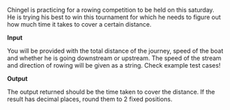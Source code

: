 Chingel is practicing for a rowing competition to be held on this saturday. He is trying his best to win this tournament for which he needs to figure out how much time it takes to cover a certain distance. 

**Input**

You will be provided with the total distance of the journey, speed of the boat and whether he is going downstream or upstream. The speed of the stream and direction of rowing will be given as a string. Check example test cases!

**Output**

The output returned should be the time taken to cover the distance. If the result has decimal places, round them to 2 fixed positions.
